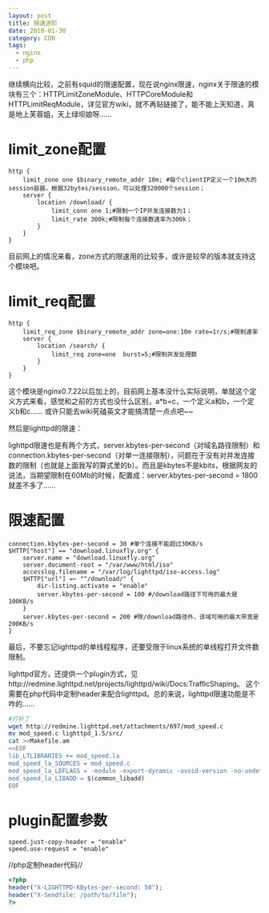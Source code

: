 ```yaml
---
layout: post
title: 限速进阶
date: 2010-01-30
category: CDN
tags:
  - nginx
  - php
---
```


继续横向比较，之前有squid的限速配置，现在说nginx限速，nginx关于限速的模块有三个：HTTPLimitZoneModule、HTTPCoreModule和HTTPLimitReqModule，详见官方wiki，就不再贴链接了，能不能上天知道，真是地上芙蓉姐，天上绿坝娘呀……

# limit_zone配置
```nginx
http {
    limit_zone one $binary_remote_addr 10m; #每个clientIP定义一个10m大的session容器，根据32bytes/session，可以处理320000个session；
    server {
        location /download/ {
            limit_conn one 1;#限制一个IP并发连接数为1；
            limit_rate 300k;#限制每个连接数速率为300k；
        }
    }
}
```
目前网上的情况来看，zone方式的限速用的比较多，或许是较早的版本就支持这个模块吧。

# limit_req配置

```nginx
http {
    limit_req_zone $binary_remote_addr zone=one:10m rate=1r/s;#限制速率
    server {
        location /search/ {
            limit_req zone=one  burst=5;#限制并发处理数
        }
    }
}
```

这个模块是nginx0.7.22以后加上的，目前网上基本没什么实际说明，单就这个定义方式来看，感觉和之前的方式也没什么区别，a*b=c，一个定义a和b，一个定义b和c……
或许只能去wiki死磕英文才能搞清楚一点点吧~~

然后是lighttpd的限速：

lighttpd限速也是有两个方式，server.kbytes-per-second（对域名路径限制）和connection.kbytes-per-second（对单一连接限制），问题在于没有对并发连接数的限制（也就是上面我写的算式里的b）。而且是kbytes不是kbits，根据网友的说法，当期望限制在60Mb的时候，配置成：server.kbytes-per-second = 1800就差不多了……

# 限速配置
```lighttpd
connection.kbytes-per-second = 30 #单个连接不能超过30KB/s
$HTTP["host"] == "download.linuxfly.org" {
    server.name = "download.linuxfly.org"
    server.document-root = "/var/www/html/iso"
    accesslog.filename = "/var/log/lighttpd/iso-access.log"
    $HTTP["url"] =~ "^/download/" {
        dir-listing.activate = "enable"
        server.kbytes-per-second = 100 #/download路径下可用的最大是100KB/s
    }
    server.kbytes-per-second = 200 #除/download路径外，该域可用的最大带宽是200KB/s
}
```

最后，不要忘记lighttpd的单线程程序，还要受限于linux系统的单线程打开文件数限制。

lighttpd官方，还提供一个plugin方式，见http://redmine.lighttpd.net/projects/lighttpd/wiki/Docs:TrafficShaping。
这个需要在php代码中定制header来配合lighttpd。总的来说，lighttpd限速功能是不咋的……
```bash
#打补丁
wget http://redmine.lighttpd.net/attachments/697/mod_speed.c
mv mod_speed.c lighttpd_1.5/src/
cat >>Makefile.am
<<EOF
lib_LTLIBRARIES += mod_speed.la
mod_speed_la_SOURCES = mod_speed.c
mod_speed_la_LDFLAGS = -module -export-dynamic -avoid-version -no-undefined
mod_speed_la_LIBADD = $(common_libadd)
EOF
```
# plugin配置参数
```lighttpd
speed.just-copy-header = "enable"
speed.use-request = "enable"
```
//php定制header代码//
```php
<?php
header("X-LIGHTTPD-KBytes-per-second: 50");
header("X-Sendfile: /path/to/file");
?>
```


